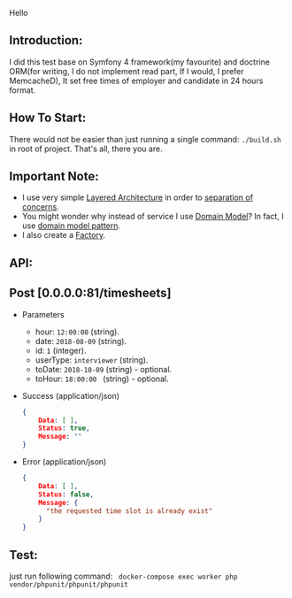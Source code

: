 Hello

Introduction:
-

I did this test base on Symfony 4 framework(my favourite) and doctrine ORM(for writing, I do not implement read part, If I would, I prefer MemcacheD), It set free times of employer and candidate in 24 hours format.

How To Start:
-
There would not be easier than just running a single command: `./build.sh` in root of project. That's all, there you are.

Important Note:
-
 - I use very simple [Layered Architecture](https://www.culttt.com/2014/11/10/creating-using-command-bus/) in order to [separation of concerns](https://stackoverflow.com/questions/98734/what-is-separation-of-concerns).
 - You might wonder why instead of service I use [Domain Model](https://martinfowler.com/eaaCatalog/domainModel.html)? In fact, I use [domain model pattern](https://stackoverflow.com/questions/41335249/domain-model-pattern-example). 
 - I also create a [Factory](https://www.culttt.com/2014/12/24/factories-domain-driven-design/).

API:
-

## Post [0.0.0.0:81/timesheets]
+ Parameters
    + hour: `12:00:00` (string).
    + date: `2018-08-09` (string).
    + id: `1` (integer).
    + userType: `interviewer` (string).
    + toDate: `2018-10-09` (string) - optional.
    + toHour: `18:00:00 ` (string) - optional.

+ Success (application/json)

    ```json
    {
        Data: [ ],
        Status: true,
        Message: ""
    }
    ```

+ Error (application/json)

    ```json
    {
        Data: [ ],
        Status: false,
        Message: {
          "the requested time slot is already exist"
        }
    }
    ```
    
Test:
-
just run following command: ` docker-compose exec worker php vendor/phpunit/phpunit/phpunit`